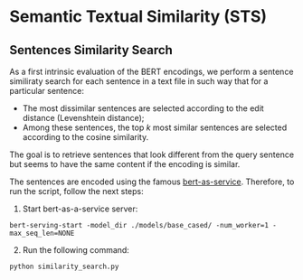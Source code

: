 # Semantic Textual Similarity (STS)

## Sentences Similarity Search

As a first intrinsic evaluation of the BERT encodings, we perform a sentence similiraty search for each sentence in a text file in such way that for a particular sentence:
- The most dissimilar sentences are selected according to the edit distance (Levenshtein distance);
- Among these sentences, the top *k* most similar sentences are selected according to the cosine similarity.

The goal is to retrieve sentences that look different from the query sentence but seems to have the same content if the encoding is similar.

The sentences are encoded using the famous [bert-as-service](https://github.com/hanxiao/bert-as-service). Therefore, to run the script, follow the next steps:

1. Start bert-as-a-service server:

```
bert-serving-start -model_dir ./models/base_cased/ -num_worker=1 -max_seq_len=NONE
```

2. Run the following command:

```
python similarity_search.py
````